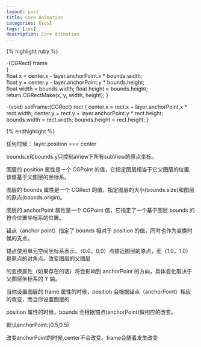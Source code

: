 ```yaml
---
layout: post
title: Core Animation
categories: [ios]
tags: [ios]
description: Core Animation
---
```


{% highlight ruby %}

-(CGRect) frame  
{  
     float x = center.x - layer.anchorPoint.x * bounds.width;   
     float y = center.y - layer.anchorPoint.y * bounds.height;  
     float width = bounds.width;
     float height = bounds.height;  
     return CGRectMake(x, y, width, height);
}

-(void) setFrame:(CGRect) rect
{
    center.x = rect.x + layer.anchorPoint.x * rect.width;
    center.y = rect.y + layer.anchorPoint.y * rect.height;
    bounds.width = rect.width;
    bounds.height = rect.height;
}

{% endhighlight %}


任何时候：
layer.position === center



bounds.x和bounds.y只控制aView下所有subView的原点坐标。

图层的 position 属性是一个 CGPoint 的值，它指定图层相当于它父图层的位置,该值基于父图层的坐标系。

图层的 bounds 属性是一个 CGRect 的值，指定图层的大小(bounds.size)和图层的原点(bounds.origin)。

图层的 anchorPoint 属性是一个 CGPoint 值，它指定了一个基于图层 bounds 的符合位置坐标系的位置。

锚点（anchor point）指定了 bounds 相对于 position 的值，同时也作为变换时候的支点。

锚点使用单元空间坐标系表示，（0.0，0.0）点接近图层的原点，而（1.0，1.0）是原点的对角点。改变图层的父图层

的变换属性（如果存在的话）将会影响到 anchorPoint 的方向，具体变化取决于父图层坐标系的 Y 轴。

当你设置图层的 frame 属性的时候，position 会根据锚点（anchorPoint）相应的改变，而当你设置图层的

position 属性的时候，bounds 会根据锚点(anchorPoint)做相应的改变。

默认anchorPoint:(0.5,0.5)

改变anchorPoint的时候,center不会改变。frame会随着发生改变









